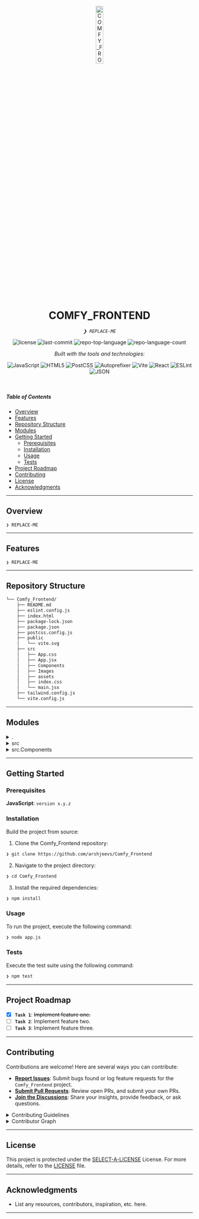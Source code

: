 <p align="center">
  <img src="https://img.icons8.com/?size=512&id=55494&format=png" width="20%" alt="COMFY_FRONTEND-logo">
</p>
<p align="center">
    <h1 align="center">COMFY_FRONTEND</h1>
</p>
<p align="center">
    <em><code>❯ REPLACE-ME</code></em>
</p>
<p align="center">
	<img src="https://img.shields.io/github/license/arshjeevs/Comfy_Frontend?style=flat&logo=opensourceinitiative&logoColor=white&color=0080ff" alt="license">
	<img src="https://img.shields.io/github/last-commit/arshjeevs/Comfy_Frontend?style=flat&logo=git&logoColor=white&color=0080ff" alt="last-commit">
	<img src="https://img.shields.io/github/languages/top/arshjeevs/Comfy_Frontend?style=flat&color=0080ff" alt="repo-top-language">
	<img src="https://img.shields.io/github/languages/count/arshjeevs/Comfy_Frontend?style=flat&color=0080ff" alt="repo-language-count">
</p>
<p align="center">
		<em>Built with the tools and technologies:</em>
</p>
<p align="center">
	<img src="https://img.shields.io/badge/JavaScript-F7DF1E.svg?style=flat&logo=JavaScript&logoColor=black" alt="JavaScript">
	<img src="https://img.shields.io/badge/HTML5-E34F26.svg?style=flat&logo=HTML5&logoColor=white" alt="HTML5">
	<img src="https://img.shields.io/badge/PostCSS-DD3A0A.svg?style=flat&logo=PostCSS&logoColor=white" alt="PostCSS">
	<img src="https://img.shields.io/badge/Autoprefixer-DD3735.svg?style=flat&logo=Autoprefixer&logoColor=white" alt="Autoprefixer">
	<img src="https://img.shields.io/badge/Vite-646CFF.svg?style=flat&logo=Vite&logoColor=white" alt="Vite">
	<img src="https://img.shields.io/badge/React-61DAFB.svg?style=flat&logo=React&logoColor=black" alt="React">
	<img src="https://img.shields.io/badge/ESLint-4B32C3.svg?style=flat&logo=ESLint&logoColor=white" alt="ESLint">
	<img src="https://img.shields.io/badge/JSON-000000.svg?style=flat&logo=JSON&logoColor=white" alt="JSON">
</p>

<br>

#####  Table of Contents

- [ Overview](#-overview)
- [ Features](#-features)
- [ Repository Structure](#-repository-structure)
- [ Modules](#-modules)
- [ Getting Started](#-getting-started)
    - [ Prerequisites](#-prerequisites)
    - [ Installation](#-installation)
    - [ Usage](#-usage)
    - [ Tests](#-tests)
- [ Project Roadmap](#-project-roadmap)
- [ Contributing](#-contributing)
- [ License](#-license)
- [ Acknowledgments](#-acknowledgments)

---

##  Overview

<code>❯ REPLACE-ME</code>

---

##  Features

<code>❯ REPLACE-ME</code>

---

##  Repository Structure

```sh
└── Comfy_Frontend/
    ├── README.md
    ├── eslint.config.js
    ├── index.html
    ├── package-lock.json
    ├── package.json
    ├── postcss.config.js
    ├── public
    │   └── vite.svg
    ├── src
    │   ├── App.css
    │   ├── App.jsx
    │   ├── Components
    │   ├── Images
    │   ├── assets
    │   ├── index.css
    │   └── main.jsx
    ├── tailwind.config.js
    └── vite.config.js
```

---

##  Modules

<details closed><summary>.</summary>

| File | Summary |
| --- | --- |
| [index.html](https://github.com/arshjeevs/Comfy_Frontend/blob/main/index.html) | <code>❯ REPLACE-ME</code> |
| [postcss.config.js](https://github.com/arshjeevs/Comfy_Frontend/blob/main/postcss.config.js) | <code>❯ REPLACE-ME</code> |
| [vite.config.js](https://github.com/arshjeevs/Comfy_Frontend/blob/main/vite.config.js) | <code>❯ REPLACE-ME</code> |
| [package.json](https://github.com/arshjeevs/Comfy_Frontend/blob/main/package.json) | <code>❯ REPLACE-ME</code> |
| [eslint.config.js](https://github.com/arshjeevs/Comfy_Frontend/blob/main/eslint.config.js) | <code>❯ REPLACE-ME</code> |
| [tailwind.config.js](https://github.com/arshjeevs/Comfy_Frontend/blob/main/tailwind.config.js) | <code>❯ REPLACE-ME</code> |
| [package-lock.json](https://github.com/arshjeevs/Comfy_Frontend/blob/main/package-lock.json) | <code>❯ REPLACE-ME</code> |

</details>

<details closed><summary>src</summary>

| File | Summary |
| --- | --- |
| [App.jsx](https://github.com/arshjeevs/Comfy_Frontend/blob/main/src/App.jsx) | <code>❯ REPLACE-ME</code> |
| [App.css](https://github.com/arshjeevs/Comfy_Frontend/blob/main/src/App.css) | <code>❯ REPLACE-ME</code> |
| [index.css](https://github.com/arshjeevs/Comfy_Frontend/blob/main/src/index.css) | <code>❯ REPLACE-ME</code> |
| [main.jsx](https://github.com/arshjeevs/Comfy_Frontend/blob/main/src/main.jsx) | <code>❯ REPLACE-ME</code> |

</details>

<details closed><summary>src.Components</summary>

| File | Summary |
| --- | --- |
| [CardComponent.jsx](https://github.com/arshjeevs/Comfy_Frontend/blob/main/src/Components/CardComponent.jsx) | <code>❯ REPLACE-ME</code> |
| [InputComponent.jsx](https://github.com/arshjeevs/Comfy_Frontend/blob/main/src/Components/InputComponent.jsx) | <code>❯ REPLACE-ME</code> |

</details>

---

##  Getting Started

###  Prerequisites

**JavaScript**: `version x.y.z`

###  Installation

Build the project from source:

1. Clone the Comfy_Frontend repository:
```sh
❯ git clone https://github.com/arshjeevs/Comfy_Frontend
```

2. Navigate to the project directory:
```sh
❯ cd Comfy_Frontend
```

3. Install the required dependencies:
```sh
❯ npm install
```

###  Usage

To run the project, execute the following command:

```sh
❯ node app.js
```

###  Tests

Execute the test suite using the following command:

```sh
❯ npm test
```

---

##  Project Roadmap

- [X] **`Task 1`**: <strike>Implement feature one.</strike>
- [ ] **`Task 2`**: Implement feature two.
- [ ] **`Task 3`**: Implement feature three.

---

##  Contributing

Contributions are welcome! Here are several ways you can contribute:

- **[Report Issues](https://github.com/arshjeevs/Comfy_Frontend/issues)**: Submit bugs found or log feature requests for the `Comfy_Frontend` project.
- **[Submit Pull Requests](https://github.com/arshjeevs/Comfy_Frontend/blob/main/CONTRIBUTING.md)**: Review open PRs, and submit your own PRs.
- **[Join the Discussions](https://github.com/arshjeevs/Comfy_Frontend/discussions)**: Share your insights, provide feedback, or ask questions.

<details closed>
<summary>Contributing Guidelines</summary>

1. **Fork the Repository**: Start by forking the project repository to your github account.
2. **Clone Locally**: Clone the forked repository to your local machine using a git client.
   ```sh
   git clone https://github.com/arshjeevs/Comfy_Frontend
   ```
3. **Create a New Branch**: Always work on a new branch, giving it a descriptive name.
   ```sh
   git checkout -b new-feature-x
   ```
4. **Make Your Changes**: Develop and test your changes locally.
5. **Commit Your Changes**: Commit with a clear message describing your updates.
   ```sh
   git commit -m 'Implemented new feature x.'
   ```
6. **Push to github**: Push the changes to your forked repository.
   ```sh
   git push origin new-feature-x
   ```
7. **Submit a Pull Request**: Create a PR against the original project repository. Clearly describe the changes and their motivations.
8. **Review**: Once your PR is reviewed and approved, it will be merged into the main branch. Congratulations on your contribution!
</details>

<details closed>
<summary>Contributor Graph</summary>
<br>
<p align="left">
   <a href="https://github.com{/arshjeevs/Comfy_Frontend/}graphs/contributors">
      <img src="https://contrib.rocks/image?repo=arshjeevs/Comfy_Frontend">
   </a>
</p>
</details>

---

##  License

This project is protected under the [SELECT-A-LICENSE](https://choosealicense.com/licenses) License. For more details, refer to the [LICENSE](https://choosealicense.com/licenses/) file.

---

##  Acknowledgments

- List any resources, contributors, inspiration, etc. here.

---
